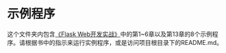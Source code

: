 # 示例程序

这个文件夹内包含[《Flask Web开发实战》](http://helloflask.com/book)中的第1~6章以及第13章的8个示例程序。请根据书中的指示来运行实例程序，或是访问项目根目录下的README.md。
